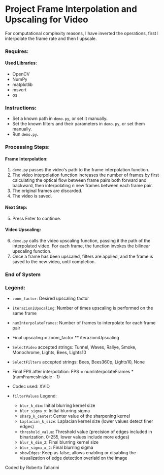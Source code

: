 # Project Frame Interpolation and Upscaling for Video

For computational complexity reasons, I have inverted the operations, first I interpolate the frame rate and then I upscale.

### Requires:
#### Used Libraries:
- OpenCV
- NumPy
- matplotlib
- msvcrt
- os

### Instructions:

- Set a known path in `demo.py`, or set it manually.
- Set the known filters and their parameters in `demo.py`, or set them manually.
- Run `demo.py`.

### Processing Steps:

#### Frame Interpolation:
1. `demo.py` passes the video's path to the frame interpolation function.
2. The video interpolation function increases the number of frames by first calculating the optical flow between frame pairs both forward and backward, then interpolating n new frames between each frame pair.
3. The original frames are discarded.
4. The video is saved.

#### Next Step:
5. Press Enter to continue.

#### Video Upscaling:
6. `demo.py` calls the video upscaling function, passing it the path of the interpolated video. For each frame, the function invokes the bilinear upscaling function.
7. Once a frame has been upscaled, filters are applied, and the frame is saved to the new video, until completion.

### End of System

### Legend:

- `zoom_factor`:                        Desired upscaling factor
- `iterazioniUpscaling`:                Number of times upscaling is performed on the same frame
- `numInterpolateFrames`:               Number of frames to interpolate for each frame pair

- Final upscaling = zoom_factor ** iterazioniUpscaling

- `SelectVideo` accepted strings:       Tunnel, Waves, Rallye, Smoke, Monochrome, Lights, Bees, Lights10
- `SelectFilters` accepted strings:     Bees, Bees360p, Lights10, None

- Final FPS after interpolation:  FPS = numInterpolateFrames * (numFramesIniziale - 1)

- Codec used: XVID

- `filterValues` Legend:

    * `blur_k_dim`:                       Initial blurring kernel size
    * `blur_sigma_x`:                     Initial blurring sigma
    * `sharp_k_center`:                   Center value of the sharpening kernel
    * `Laplacian_k_size`:                 Laplacian kernel size (lower values detect finer edges)
    * `threshold_value`:                  Threshold value (precision of edges included in binarization, 0-255, lower values include more edges)
    * `blur_k_dim_2`:                     Final blurring kernel size
    * `blur_sigma_x_2`:                   Final blurring sigma
    * `showEdges`:                        Keep as false, allows enabling or disabling the visualization of edge detection overlaid on the image


Coded by Roberto Tallarini

